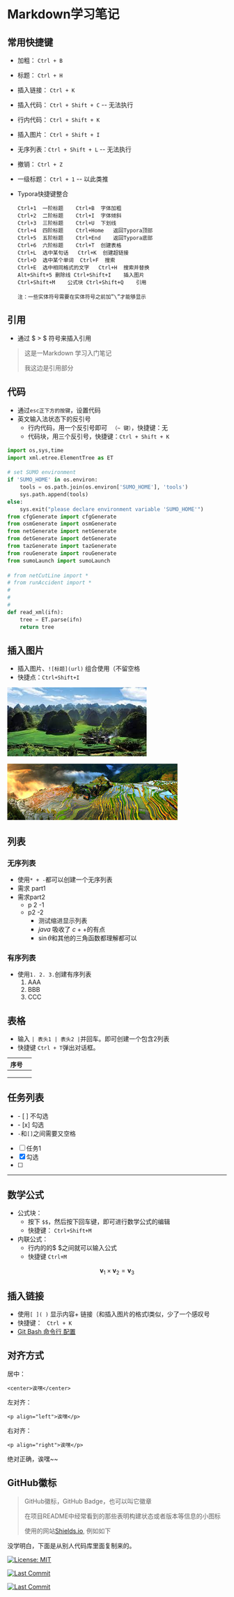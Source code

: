 # Markdown学习笔记

## 常用快捷键

- 加粗： `Ctrl + B`

- 标题： `Ctrl + H`

- 插入链接： `Ctrl + K`

- 插入代码： `Ctrl + Shift + C` -- 无法执行

- 行内代码： `Ctrl + Shift + K`

- 插入图片： `Ctrl + Shift + I`

- 无序列表：`Ctrl + Shift + L` -- 无法执行

- 撤销： `Ctrl + Z`

- 一级标题： `Ctrl + 1` -- 以此类推

- Typora快捷键整合
  ```
  Ctrl+1  一阶标题    Ctrl+B  字体加粗
  Ctrl+2  二阶标题    Ctrl+I  字体倾斜
  Ctrl+3  三阶标题    Ctrl+U  下划线
  Ctrl+4  四阶标题    Ctrl+Home   返回Typora顶部
  Ctrl+5  五阶标题    Ctrl+End    返回Typora底部
  Ctrl+6  六阶标题    Ctrl+T  创建表格
  Ctrl+L  选中某句话   Ctrl+K  创建超链接
  Ctrl+D  选中某个单词  Ctrl+F  搜索
  Ctrl+E  选中相同格式的文字   Ctrl+H  搜索并替换
  Alt+Shift+5 删除线 Ctrl+Shift+I    插入图片
  Ctrl+Shift+M    公式块 Ctrl+Shift+Q    引用
  
  注：一些实体符号需要在实体符号之前加”\”才能够显示
  ```

## 引用

- 通过 $ > $ 符号来插入引用

> 这是一Markdown 学习入门笔记
>
> 我这边是引用部分



## 代码

- 通过`esc正下方的按键`，设置代码
- 英文输入法状态下的反引号
  - 行内代码，用一个反引号即可 ` （~ 键）`，快捷键：无
  -  代码块，用三个反引号，快捷键：`Ctrl + Shift + K`

```python
import os,sys,time
import xml.etree.ElementTree as ET

# set SUMO environment
if 'SUMO_HOME' in os.environ:
    tools = os.path.join(os.environ['SUMO_HOME'], 'tools')
    sys.path.append(tools)
else:
    sys.exit("please declare environment variable 'SUMO_HOME'")
from cfgGenerate import cfgGenerate
from osmGenerate import osmGenerate
from netGenerate import netGenerate
from detGenerate import detGenerate
from tazGenerate import tazGenerate
from rouGenerate import rouGenerate
from sumoLaunch import sumoLaunch

# from netCutLine import *
# from runAccident import *
# 
# 
# 
def read_xml(ifn):
    tree = ET.parse(ifn)
    return tree

```



## 插入图片

- 插入图片、`![标题](url)` 组合使用（不留空格
- 快捷点：`Ctrl+Shift+I` 

![images](./figure/images.jpg)

![images2](./figure/images2.jpg)

## 列表

### 无序列表

* 使用` * + - `都可以创建一个无序列表
* 需求 part1
* 需求part2
  * p 2 -1
  * p2 -2
    + 测试缩进显示列表
    + $java$  吸收了 $c++$的有点
    + $\sin{\theta}$和其他的三角函数都理解都可以

### 有序列表

- 使用` 1. 2. 3. `创建有序列表
  1. AAA
  2. BBB
  3. CCC

## 表格

- 输入 `| 表头1 | 表头2 |`并回车。即可创建一个包含2列表
- 快捷键 `Ctrl + T`弹出对话框。

| 序号 |      |   
| ---- | ---- | 
|      |      |     
|      |      |      
|      |      |      

## 任务列表

- \- [ ] 不勾选
- \- [x] 勾选
- `-`和`[]`之间需要又空格
- [ ] 任务1
- [x] 勾选
- [ ] 

---

## 数学公式

- 公式块：
  - 按下 `$$`，然后按下回车键，即可进行数学公式的编辑
  - 快捷键： `Ctrl+Shift+M`
- 内联公式：
  - 行内的的$ $之间就可以输入公式 
  - 快捷键  `Ctrl+M`

$$
\mathbf{v}_1\times\mathbf{v}_2 = \mathbf{v}_3
$$

## 插入链接

- 使用`[ ]( )` 显示内容+ 链接（和插入图片的格式l类似，少了一个感叹号
- 快捷键： ` Ctrl + K`
- [Git Bash 命令行 配置](https://achuan-2.github.io/posts/be43.html)



## 对齐方式

居中：

```text
<center>诶嘿</center>
```

左对齐：

```text
<p align="left">诶嘿</p>
```

右对齐：

```text
<p align="right">诶嘿</p>
```

绝对正确，诶嘿~~



## GitHub徽标

> GitHub徽标，GitHub Badge，也可以叫它徽章
>
> 在项目README中经常看到的那些表明构建状态或者版本等信息的小图标
>
> 使用的网站[Shields.io](https://shields.io/), 例如如下


没学明白，下面是从别人代码库里面复制来的。

[![License: MIT](https://img.shields.io/badge/License-MIT-yellow.svg)](https://opensource.org/licenses/MIT)

[![Last Commit](https://img.shields.io/github/last-commit/hongtao45/Git-MarkDown-Skills/master?label=&style=for-the-badge)](https://github.com/hongtao45/Git-MarkDown-Skills/commits "Commit History")

[![Last Commit](https://img.shields.io/github/last-commit/hongtao45/Git-MarkDown-Skills/main?label=&style=plastic)](https://github.com/hongtao45/Git-MarkDown-Skills/commits/main "Commit History")

